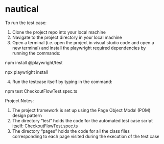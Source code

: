 # nautical
To run the test case:

1. Clone the project repo into your local machine
2. Navigate to the project directory in your local machine
3. Open a terminal (i.e. open the project in visual studio code and open a new terminal) and install the playwright required dependencies by running the commands:

npm install @playwright/test

npx playwright install

4.  Run the testcase itself by typing in the command:

npm test CheckoutFlowTest.spec.ts

Project Notes:
1. The project framework is set up using the Page Object Modal (POM) design pattern
2. The directory “test” holds the code for the automated test case script itself: CheckoutFlowTest.spec.ts
3. The directory “pages” holds the code for all the class files corresponding to each page visited during the execution of the test case


 
